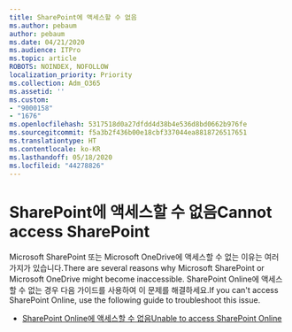 ```yaml
---
title: SharePoint에 액세스할 수 없음
ms.author: pebaum
author: pebaum
ms.date: 04/21/2020
ms.audience: ITPro
ms.topic: article
ROBOTS: NOINDEX, NOFOLLOW
localization_priority: Priority
ms.collection: Adm_O365
ms.assetid: ''
ms.custom:
- "9000158"
- "1676"
ms.openlocfilehash: 5317518d0a27dfdd4d38b4e536d8bd0662b976fe
ms.sourcegitcommit: f5a3b2f436b00e18cbf337044ea8818726517651
ms.translationtype: HT
ms.contentlocale: ko-KR
ms.lasthandoff: 05/18/2020
ms.locfileid: "44278826"
---
```

# <a name="cannot-access-sharepoint"></a><span data-ttu-id="82c09-102">SharePoint에 액세스할 수 없음</span><span class="sxs-lookup"><span data-stu-id="82c09-102">Cannot access SharePoint</span></span>

<span data-ttu-id="82c09-103">Microsoft SharePoint 또는 Microsoft OneDrive에 액세스할 수 없는 이유는 여러 가지가 있습니다.</span><span class="sxs-lookup"><span data-stu-id="82c09-103">There are several reasons why Microsoft SharePoint or Microsoft OneDrive might become inaccessible.</span></span> <span data-ttu-id="82c09-104">SharePoint Online에 액세스할 수 없는 경우 다음 가이드를 사용하여 이 문제를 해결하세요.</span><span class="sxs-lookup"><span data-stu-id="82c09-104">If you can't access SharePoint Online, use the following guide to troubleshoot this issue.</span></span>

- [<span data-ttu-id="82c09-105">SharePoint Online에 액세스할 수 없음</span><span class="sxs-lookup"><span data-stu-id="82c09-105">Unable to access SharePoint Online</span></span>](https://docs.microsoft.com/sharepoint/troubleshoot/sharing-and-permissions/sharepoint-online-inaccessible)
